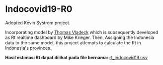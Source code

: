 # Indocovid19-R0

Adopted Kevin Systrom project.

Incorporating model by [Thomas Vladeck](https://github.com/tvladeck) which is subsequently developed as Rt realtime dashboard by Mike Krieger. Then, Assigning the Indonesia data to the same model, this project attempts to calculate the Rt in Indonesia's provinces.

**Hasil estimasi Rt dapat dilihat pada file bernama:** [rt_indocovid19.csv](https://github.com/kurniayazid/Indocovid19-R0/blob/master/rt_indocovid19.csv)
